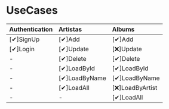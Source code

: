 
# UseCases

| Authentication | Artistas      | Albums          |
| :------------- | :------------ | :-------------- |
| [✔]SignUp      | [✔]Add        | [✔]Add          |
| [✔]Login       | [✔]Update     | [❌]Update       |
| -              | [✔]Delete     | [✔]Delete       |
| -              | [✔]LoadById   | [✔]LoadById     |
| -              | [✔]LoadByName | [✔]LoadByName   |
| -              | [✔]LoadAll    | [❌]LoadByArtist |
| -              | -             | [✔]LoadAll      |
